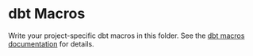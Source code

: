 # dbt Macros

Write your project-specific dbt macros in this folder.
See the [dbt macros documentation] for details.

[dbt macros documentation]: https://docs.getdbt.com/docs/build/jinja-macros
